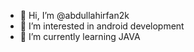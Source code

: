 - 👋 Hi, I’m @abdullahirfan2k
- 👀 I’m interested in android development
- 🌱 I’m currently learning JAVA 
<!--- 💞️ I’m looking to collaborate on 
- 📫 How to reach me ...
-->
<!---
abdullahirfan2k/abdullahirfan2k is a ✨ special ✨ repository because its `README.md` (this file) appears on your GitHub profile.
You can click the Preview link to take a look at your changes.
--->
